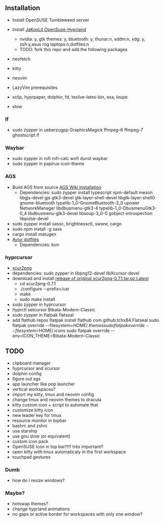 ## Installation

- Install OpenSUSE Tumbleweed server
- Install [JaKooLit OpenSuse-Hyprland](https://github.com/JaKooLit/OpenSuse-Hyprland?fbclid=IwAR3Rzc_MFDQIDP3Ql6kbvQmWMFSuTwKqsiOSk9eQqM9MAaTC34tLbsGomvU)

  - nvidia: y, gtk themes: y, bluetooth: y, thunar:n, sddm:n, xdg: y, zsh:y,asus rog laptops:n,dotfiles:n
  - TODO: fork this repo and add the following packages

- neofetch
- kitty
- neovim
- LazyVim prerequisites
- xclip, hyprpaper, dolphin, fd, texlive-latex-bin, exa, loupe
- stow

### lf

- sudo zypper in ueberzugpp GraphicsMagick ffmpeg-6 ffmpeg-7 ghostscript lf

### Waybar

- sudo zypper in rofi rofi-calc wofi dunst waybar
- sudo zypper in papirus-icon-theme

### AGS

- Build AGS from source [AGS Wiki Installation](https://aylur.github.io/ags-docs/config/installation/)
  - Dependencies: sudo zypper install typescript npm-default meson libgjs-devel gjs gtk3-devel gtk-layer-shell-devel libgtk-layer-shell0 gnome-bluetooth typelib-1_0-GnomeBluetooth-3_0 upower NetworkManager libdbusmenu-gtk3-4 typelib-1_0-DbusmenuGtk3-0_4 libdbusmenu-gtk3-devel libsoup-3_0-0 gobject-introspection libpulse-devel
- sudo zypper install sassc, brightnessctl, swww, cargo
- sudo npm install -g sass
- cargo install matugen
- [Aylur dotfiles](https://github.com/Aylur/dotfiles.git)
  - Dependencies: bun

### hyprcursor

- [xcur2png](https://github.com/eworm-de/xcur2png)
- dependencies: sudo zypper in libpng12-devel libXcursor-devel
- download and install [release of original xcur2png-0.7.1.tar.gz Latest](https://github.com/eworm-de/xcur2png/releases/tag/0.7.1)
  - cd xcur2png-0.7.1
  - ./configure --prefix=/usr
  - make
  - sudo make install
- sudo zypper in hyprcursor
- hyprctl setcursor Bibata-Modern-Classic
- sudo zypper in flatpak flatseal
- add flathub repos
  flatpak install flathub com.github.tchx84.Flatseal
  sudo flatpak override --filesystem=$HOME/.themes
  sudo flatpak override --filesystem=$HOME/.icons
  sudo flatpak override --env=ICON_THEME=Bibata-Modern-Classic

## TODO

- clipboard manager
- hyprcursor and xcursor
- dolphin config
- figure out ags
- app launcher like pop launcher
- vertical workspaces?
- import my kitty, tmux and neovim config
- change tmux and neovim themes to dracula
- kitty custom icon + script to automate that
- customize kitty icon
- new leader key for tmux
- resource monitor in topbar
- bashrc and zshrc
- use starship
- use gnu stow (or equivalent)
- custom icon pack
- OpenSUSE icon in top bar!!!!! très important!!
- open kitty with tmux automaticaly in the first workspace
- touchpad gestures

### Dumb

- how do I resize windows?

### Maybe?

- hotswap themes?
- change hyprland animations
- no gaps or active border for workspaces with only one window?

